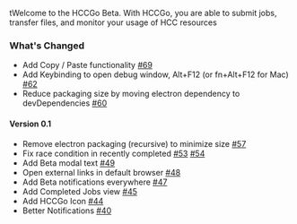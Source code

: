 tWelcome to the HCCGo Beta.  With HCCGo, you are able to submit jobs, transfer files, and monitor your usage of HCC resources

### What's Changed

* Add Copy / Paste functionality [#69](https://github.com/unlhcc/HCCGo/pull/69)
* Add Keybinding to open debug window, Alt+F12 (or fn+Alt+F12 for Mac) [#62](https://github.com/unlhcc/HCCGo/pull/62)
* Reduce packaging size by moving electron dependency to devDependencies [#60](https://github.com/unlhcc/HCCGo/pull/60)

#### Version 0.1

* Remove electron packaging (recursive) to minimize size [#57](https://github.com/unlhcc/HCCGo/pull/57)
* Fix race condition in recently completed [#53](https://github.com/unlhcc/HCCGo/pull/53) [#54](https://github.com/unlhcc/HCCGo/pull/54)
* Add Beta modal text [#49](https://github.com/unlhcc/HCCGo/pull/49)
* Open external links in default browser [#48](https://github.com/unlhcc/HCCGo/pull/48) 
* Add Beta notifications everywhere [#47](https://github.com/unlhcc/HCCGo/pull/47) 
* Add Completed Jobs view [#45](https://github.com/unlhcc/HCCGo/pull/45) 
* Add HCCGo Icon [#44](https://github.com/unlhcc/HCCGo/pull/44)
* Better Notifications [#40](https://github.com/unlhcc/HCCGo/pull/40)


